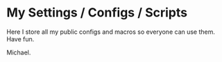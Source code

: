# My Settings / Configs / Scripts

Here I store all my public configs and macros so everyone can use them.
Have fun.


Michael.
